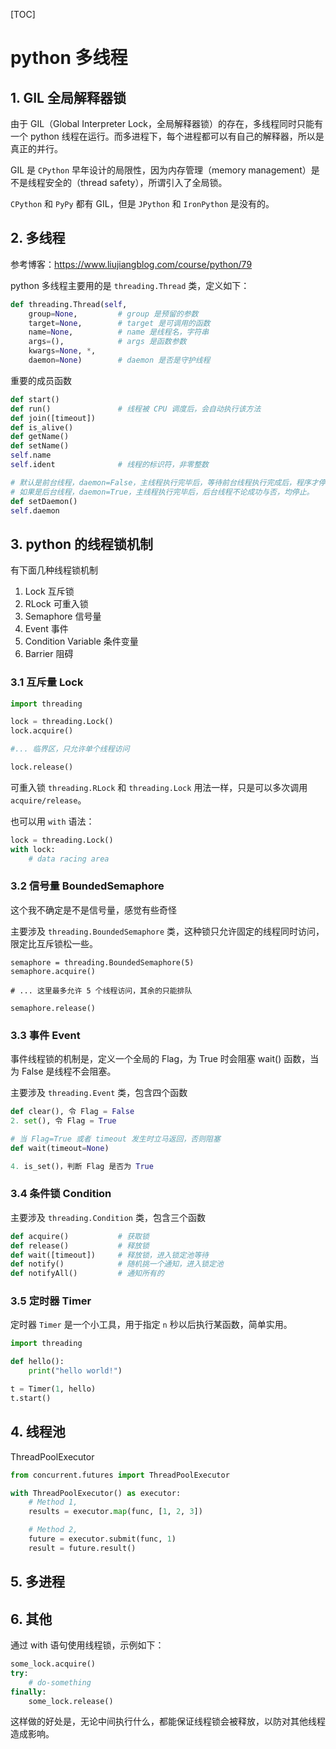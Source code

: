 [TOC]

# python 多线程

## 1. GIL 全局解释器锁
由于 GIL（Global Interpreter Lock，全局解释器锁）的存在，多线程同时只能有一个 python 线程在运行。而多进程下，每个进程都可以有自己的解释器，所以是真正的并行。

GIL 是 `CPython` 早年设计的局限性，因为内存管理（memory management）是不是线程安全的（thread safety），所谓引入了全局锁。

`CPython` 和 `PyPy` 都有 GIL，但是 `JPython` 和 `IronPython` 是没有的。

## 2. 多线程
参考博客：https://www.liujiangblog.com/course/python/79

python 多线程主要用的是 `threading.Thread` 类，定义如下：
```python
def threading.Thread(self, 
    group=None,         # group 是预留的参数
    target=None,        # target 是可调用的函数
    name=None,          # name 是线程名，字符串
    args=(),            # args 是函数参数
    kwargs=None, *, 
    daemon=None)        # daemon 是否是守护线程
```

重要的成员函数
```python
def start()
def run()               # 线程被 CPU 调度后，会自动执行该方法
def join([timeout])
def is_alive()
def getName()
def setName()
self.name
self.ident              # 线程的标识符，非零整数

# 默认是前台线程，daemon=False，主线程执行完毕后，等待前台线程执行完成后，程序才停止。
# 如果是后台线程，daemon=True，主线程执行完毕后，后台线程不论成功与否，均停止。
def setDaemon()
self.daemon
```

## 3. python 的线程锁机制

有下面几种线程锁机制
1. Lock 互斥锁
2. RLock 可重入锁
3. Semaphore 信号量
4. Event 事件
5. Condition Variable 条件变量
6. Barrier 阻碍

### 3.1 互斥量 Lock
```python
import threading

lock = threading.Lock()
lock.acquire()

#... 临界区，只允许单个线程访问

lock.release()
```

可重入锁 `threading.RLock` 和 `threading.Lock` 用法一样，只是可以多次调用 `acquire/release`。

也可以用 `with` 语法：
```python
lock = threading.Lock()
with lock:
    # data racing area
```

### 3.2 信号量 BoundedSemaphore
这个我不确定是不是信号量，感觉有些奇怪

主要涉及 `threading.BoundedSemaphore` 类，这种锁只允许固定的线程同时访问，限定比互斥锁松一些。
```
semaphore = threading.BoundedSemaphore(5)
semaphore.acquire()

# ... 这里最多允许 5 个线程访问，其余的只能排队

semaphore.release()
```

### 3.3 事件 Event
事件线程锁的机制是，定义一个全局的 Flag，为 True 时会阻塞 wait() 函数，当为 False 是线程不会阻塞。

主要涉及 `threading.Event` 类，包含四个函数

```python
def clear(), 令 Flag = False
2. set(), 令 Flag = True

# 当 Flag=True 或者 timeout 发生时立马返回，否则阻塞
def wait(timeout=None)

4. is_set()，判断 Flag 是否为 True
```

### 3.4 条件锁 Condition

主要涉及 `threading.Condition` 类，包含三个函数
```python
def acquire()           # 获取锁
def release()           # 释放锁
def wait([timeout])     # 释放锁，进入锁定池等待
def notify()            # 随机挑一个通知，进入锁定池
def notifyAll()         # 通知所有的
```

### 3.5 定时器 Timer
定时器 `Timer` 是一个小工具，用于指定 `n` 秒以后执行某函数，简单实用。
```python
import threading

def hello():
    print("hello world!")

t = Timer(1, hello)
t.start()
```

## 4. 线程池
ThreadPoolExecutor

```python
from concurrent.futures import ThreadPoolExecutor

with ThreadPoolExecutor() as executor:
    # Method 1,
    results = executor.map(func, [1, 2, 3])

    # Method 2,
    future = executor.submit(func, 1)
    result = future.result()
```

## 5. 多进程

## 6. 其他
通过 with 语句使用线程锁，示例如下：
```python
some_lock.acquire()
try:
    # do-something
finally:
    some_lock.release()
```

这样做的好处是，无论中间执行什么，都能保证线程锁会被释放，以防对其他线程造成影响。
